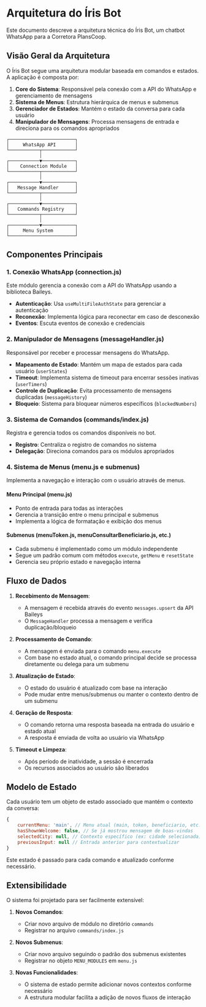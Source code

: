 # Arquitetura do Íris Bot

Este documento descreve a arquitetura técnica do Íris Bot, um chatbot WhatsApp para a Corretora PlansCoop.

## Visão Geral da Arquitetura

O Íris Bot segue uma arquitetura modular baseada em comandos e estados. A aplicação é composta por:

1. **Core do Sistema**: Responsável pela conexão com a API do WhatsApp e gerenciamento de mensagens
2. **Sistema de Menus**: Estrutura hierárquica de menus e submenus
3. **Gerenciador de Estados**: Mantém o estado da conversa para cada usuário
4. **Manipulador de Mensagens**: Processa mensagens de entrada e direciona para os comandos apropriados

```
┌────────────────────────┐
│     WhatsApp API       │
└───────────┬────────────┘
            │
┌───────────▼────────────┐
│    Connection Module   │
└───────────┬────────────┘
            │
┌───────────▼────────────┐
│   Message Handler      │
└───────────┬────────────┘
            │
┌───────────▼────────────┐
│   Commands Registry    │
└───────────┬────────────┘
            │
┌───────────▼────────────┐
│     Menu System        │
└────────────────────────┘
```

## Componentes Principais

### 1. Conexão WhatsApp (connection.js)

Este módulo gerencia a conexão com a API do WhatsApp usando a biblioteca Baileys.

- **Autenticação**: Usa `useMultiFileAuthState` para gerenciar a autenticação
- **Reconexão**: Implementa lógica para reconectar em caso de desconexão
- **Eventos**: Escuta eventos de conexão e credenciais

### 2. Manipulador de Mensagens (messageHandler.js)

Responsável por receber e processar mensagens do WhatsApp.

- **Mapeamento de Estado**: Mantém um mapa de estados para cada usuário (`userStates`)
- **Timeout**: Implementa sistema de timeout para encerrar sessões inativas (`userTimers`)
- **Controle de Duplicação**: Evita processamento de mensagens duplicadas (`messageHistory`)
- **Bloqueio**: Sistema para bloquear números específicos (`blockedNumbers`)

### 3. Sistema de Comandos (commands/index.js)

Registra e gerencia todos os comandos disponíveis no bot.

- **Registro**: Centraliza o registro de comandos no sistema
- **Delegação**: Direciona comandos para os módulos apropriados

### 4. Sistema de Menus (menu.js e submenus)

Implementa a navegação e interação com o usuário através de menus.

#### Menu Principal (menu.js)
- Ponto de entrada para todas as interações
- Gerencia a transição entre o menu principal e submenus
- Implementa a lógica de formatação e exibição dos menus

#### Submenus (menuToken.js, menuConsultarBeneficiario.js, etc.)
- Cada submenu é implementado como um módulo independente
- Segue um padrão comum com métodos `execute`, `getMenu` e `resetState`
- Gerencia seu próprio estado e navegação interna

## Fluxo de Dados

1. **Recebimento de Mensagem**:
   - A mensagem é recebida através do evento `messages.upsert` da API Baileys
   - O `MessageHandler` processa a mensagem e verifica duplicação/bloqueio

2. **Processamento de Comando**:
   - A mensagem é enviada para o comando `menu.execute`
   - Com base no estado atual, o comando principal decide se processa diretamente ou delega para um submenu

3. **Atualização de Estado**:
   - O estado do usuário é atualizado com base na interação
   - Pode mudar entre menus/submenus ou manter o contexto dentro de um submenu

4. **Geração de Resposta**:
   - O comando retorna uma resposta baseada na entrada do usuário e estado atual
   - A resposta é enviada de volta ao usuário via WhatsApp

5. **Timeout e Limpeza**:
   - Após período de inatividade, a sessão é encerrada
   - Os recursos associados ao usuário são liberados

## Modelo de Estado

Cada usuário tem um objeto de estado associado que mantém o contexto da conversa:

```javascript
{
    currentMenu: 'main', // Menu atual (main, token, beneficiario, etc.)
    hasShownWelcome: false, // Se já mostrou mensagem de boas-vindas
    selectedCity: null, // Contexto específico (ex: cidade selecionada)
    previousInput: null // Entrada anterior para contextualizar
}
```

Este estado é passado para cada comando e atualizado conforme necessário.

## Extensibilidade

O sistema foi projetado para ser facilmente extensível:

1. **Novos Comandos**: 
   - Criar novo arquivo de módulo no diretório `commands`
   - Registrar no arquivo `commands/index.js`

2. **Novos Submenus**:
   - Criar novo arquivo seguindo o padrão dos submenus existentes
   - Registrar no objeto `MENU_MODULES` em `menu.js`

3. **Novas Funcionalidades**:
   - O sistema de estado permite adicionar novos contextos conforme necessário
   - A estrutura modular facilita a adição de novos fluxos de interação